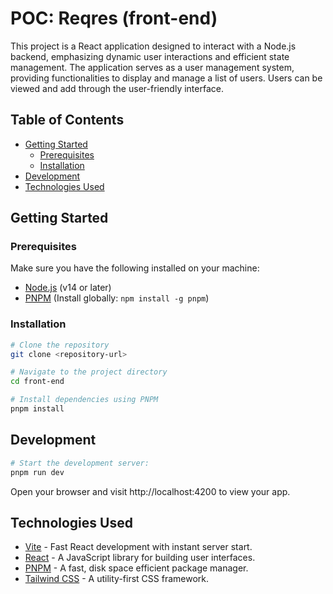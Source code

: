 # POC: Reqres (front-end)

This project is a React application designed to interact with a Node.js backend, emphasizing dynamic user interactions
and efficient state management. The application serves as a user management system, providing functionalities to display
and manage a list of users. Users can be viewed and add through the user-friendly interface.

## Table of Contents

- [Getting Started](#getting-started)
  - [Prerequisites](#prerequisites)
  - [Installation](#installation)
- [Development](#development)
- [Technologies Used](#technologies-used)

## Getting Started

### Prerequisites

Make sure you have the following installed on your machine:

- [Node.js](https://nodejs.org/) (v14 or later)
- [PNPM](https://pnpm.io/) (Install globally: `npm install -g pnpm`)

### Installation

```bash
# Clone the repository
git clone <repository-url>

# Navigate to the project directory
cd front-end

# Install dependencies using PNPM
pnpm install
```

## Development

```bash
# Start the development server:
pnpm run dev
```

Open your browser and visit http://localhost:4200 to view your app.

## Technologies Used

- [Vite](https://vitejs.dev/) - Fast React development with instant server start.
- [React](https://react.dev/) - A JavaScript library for building user interfaces.
- [PNPM](https://pnpm.io/) - A fast, disk space efficient package manager.
- [Tailwind CSS](https://tailwindcss.com/) - A utility-first CSS framework.
